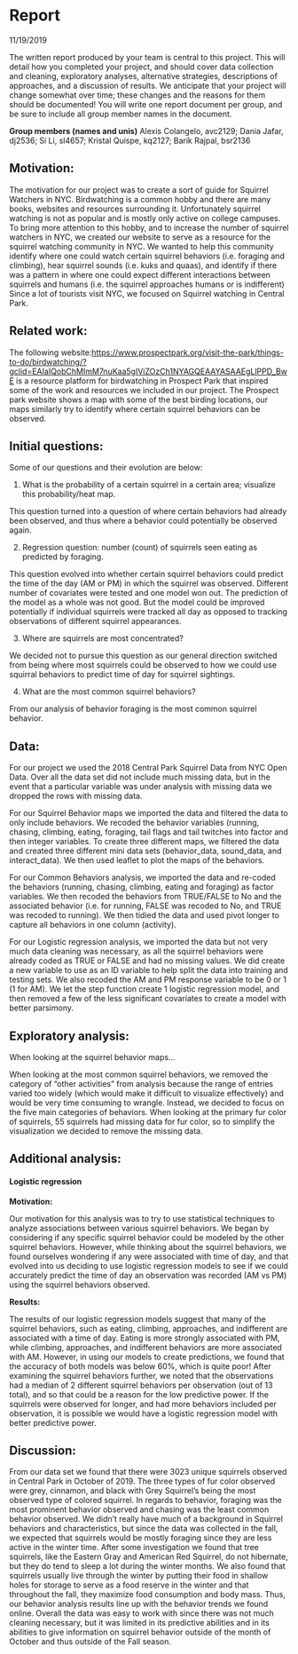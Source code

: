 Report
================
11/19/2019

The written report produced by your team is central to this project.
This will detail how you completed your project, and should cover data
collection and cleaning, exploratory analyses, alternative strategies,
descriptions of approaches, and a discussion of results. We anticipate
that your project will change somewhat over time; these changes and the
reasons for them should be documented\! You will write one report
document per group, and be sure to include all group member names in the
document.

**Group members (names and unis)** Alexis Colangelo, avc2129; Dania
Jafar, dj2536; Si Li, sl4657; Kristal Quispe, kq2127; Barik Rajpal,
bsr2136

## Motivation:

The motivation for our project was to create a sort of guide for
Squirrel Watchers in NYC. Birdwatching is a common hobby and there are
many books, websites and resources surrounding it. Unfortunately
squirrel watching is not as popular and is mostly only active on college
campuses. To bring more attention to this hobby, and to increase the
number of squirrel watchers in NYC, we created our website to serve as a
resource for the squirrel watching community in NYC. We wanted to help
this community identify where one could watch certain squirrel behaviors
(i.e. foraging and climbing), hear squirrel sounds (i.e. kuks and
quaas), and identify if there was a pattern in where one could expect
different interactions between squirrels and humans (i.e. the squirrel
approaches humans or is indifferent) Since a lot of tourists visit NYC,
we focused on Squirrel watching in Central Park.

## Related work:

The following
website:<https://www.prospectpark.org/visit-the-park/things-to-do/birdwatching/?gclid=EAIaIQobChMImM7nuKaa5gIViZOzCh1NYAGQEAAYASAAEgLlPPD_BwE>
is a resource platform for birdwatching in Prospect Park that inspired
some of the work and resources we included in our project. The Prospect
park website shows a map with some of the best birding locations, our
maps similarly try to identify where certain squirrel behaviors can be
observed.

## Initial questions:

Some of our questions and their evolution are below:

1.  What is the probability of a certain squirrel in a certain area;
    visualize this probability/heat map.

This question turned into a question of where certain behaviors had
already been observed, and thus where a behavior could potentially be
observed again.

2.  Regression question: number (count) of squirrels seen eating as
    predicted by foraging.

This question evolved into whether certain squirrel behaviors could
predict the time of the day (AM or PM) in which the squirrel was
observed. Different number of covariates were tested and one model won
out. The prediction of the model as a whole was not good. But the model
could be improved potentially if individual squirrels were tracked all
day as opposed to tracking observations of different squirrel
appearances.

3.  Where are squirrels are most concentrated?

We decided not to pursue this question as our general direction switched
from being where most squirrels could be observed to how we could use
squirral behaviors to predict time of day for squirrel sightings.

4.  What are the most common squirrel behaviors?

From our analysis of behavior foraging is the most common squirrel
behavior.

## Data:

For our project we used the 2018 Central Park Squirrel Data from NYC
Open Data. Over all the data set did not include much missing data, but
in the event that a particular variable was under analysis with missing
data we dropped the rows with missing data.

For our Squirrel Behavior maps we imported the data and filtered the
data to only include behaviors. We recoded the behavior variables
(running, chasing, climbing, eating, foraging, tail flags and tail
twitches into factor and then integer variables. To create three
different maps, we filtered the data and created three different mini
data sets (behavior\_data, sound\_data, and interact\_data). We then
used leaflet to plot the maps of the behaviors.

For our Common Behaviors analysis, we imported the data and re-coded the
behaviors (running, chasing, climbing, eating and foraging) as factor
variables. We then recoded the behaviors from TRUE/FALSE to No and the
associated behavior (i.e. for running, FALSE was recoded to No, and TRUE
was recoded to running). We then tidied the data and used pivot longer
to capture all behaviors in one column (activity).

For our Logistic regression analysis, we imported the data but not very
much data cleaning was necessary, as all the squirrel behaviors were
already coded as TRUE or FALSE and had no missing values. We did create
a new variable to use as an ID variable to help split the data into
training and testing sets. We also recoded the AM and PM response
variable to be 0 or 1 (1 for AM). We let the step function create 1
logistic regression model, and then removed a few of the less
significant covariates to create a model with better parsimony.

## Exploratory analysis:

When looking at the squirrel behavior maps…

When looking at the most common squirrel behaviors, we removed the
category of “other activities” from analysis because the range of
entries varied too widely (which would make it difficult to visualize
effectively) and would be very time consuming to wrangle. Instead, we
decided to focus on the five main categories of behaviors. When looking
at the primary fur color of squirrels, 55 squirrels had missing data for
fur color, so to simplify the visualization we decided to remove the
missing data.

## Additional analysis:

#### Logistic regression

**Motivation:**

Our motivation for this analysis was to try to use statistical
techniques to analyze associations between various squirrel behaviors.
We began by considering if any specific squirrel behavior could be
modeled by the other squirrel behaviors. However, while thinking about
the squirrel behaviors, we found ourselves wondering if any were
associated with time of day, and that evolved into us deciding to use
logistic regression models to see if we could accurately predict the
time of day an observation was recorded (AM vs PM) using the squirrel
behaviors observed.

**Results:**

The results of our logistic regression models suggest that many of the
squirrel behaviors, such as eating, climbing, approaches, and
indifferent are associated with a time of day. Eating is more strongly
associated with PM, while climbing, approaches, and indifferent
behaviors are more associated with AM. However, in using our models to
create predictions, we found that the accuracy of both models was below
60%, which is quite poor\! After examining the squirrel behaviors
further, we noted that the observations had a median of 2 different
squirrel behaviors per observation (out of 13 total), and so that could
be a reason for the low predictive power. If the squirrels were observed
for longer, and had more behaviors included per observation, it is
possible we would have a logistic regression model with better
predictive power.

## Discussion:

From our data set we found that there were 3023 unique squirrels
observed in Central Park in October of 2019. The three types of fur
color observed were grey, cinnamon, and black with Grey Squirrel’s being
the most observed type of colored squirrel. In regards to behavior,
foraging was the most prominent behavior observed and chasing was the
least common behavior observed. We didn’t really have much of a
background in Squirrel behaviors and characteristics, but since the data
was collected in the fall, we expected that squirrels would be mostly
foraging since they are less active in the winter time. After some
investigation we found that tree squirrels, like the Eastern Gray and
American Red Squirrel, do not hibernate, but they do tend to sleep a lot
during the winter months. We also found that squirrels usually live
through the winter by putting their food in shallow holes for storage to
serve as a food reserve in the winter and that throughout the fall, they
maximize food consumption and body mass. Thus, our behavior analysis
results line up with the behavior trends we found online. Overall the
data was easy to work with since there was not much cleaning necessary,
but it was limited in its predictive abilities and in its abilities to
give information on squirrel behavior outside of the month of October
and thus outside of the Fall season.
